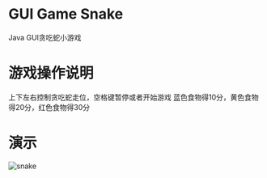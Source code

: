 # GUI Game Snake

Java GUI贪吃蛇小游戏

# 游戏操作说明

上下左右控制贪吃蛇走位，空格键暂停或者开始游戏 蓝色食物得10分，黄色食物得20分，红色食物得30分

# 演示

![snake](https://user-images.githubusercontent.com/46235235/186468991-f5b6ff23-e2e9-4428-98b7-238c200a2859.png)